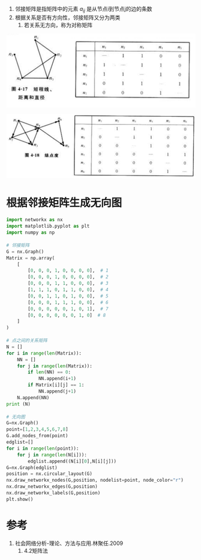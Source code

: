
1. 邻接矩阵是指矩阵中的元素 $a_{ij}$ 是从节点i到节点j的边的条数
2. 根据关系是否有方向性，邻接矩阵又分为两类
    1. 若关系无方向，称为对称矩阵


![图01对称矩阵.png](图01对称矩阵.png)

![图02有方向的邻接矩阵.png](图02有方向的邻接矩阵.png)

# 根据邻接矩阵生成无向图

```py
import networkx as nx
import matplotlib.pyplot as plt
import numpy as np
 
# 邻接矩阵
G = nx.Graph()
Matrix = np.array(
    [
        [0, 0, 0, 1, 0, 0, 0, 0],  # 1
        [0, 0, 0, 1, 0, 0, 0, 0],  # 2
        [0, 0, 0, 1, 1, 0, 0, 0],  # 3
        [1, 1, 1, 0, 1, 1, 0, 0],  # 4
        [0, 0, 1, 1, 0, 1, 0, 0],  # 5
        [0, 0, 0, 1, 1, 1, 0, 0],  # 6
        [0, 0, 0, 0, 0, 1, 0, 1],  # 7
        [0, 0, 0, 0, 0, 0, 1, 0]  # 8
    ]
)

# 点之间的关系矩阵
N = []
for i in range(len(Matrix)):
    NN = []
    for j in range(len(Matrix)):
        if len(NN) == 0:
            NN.append(i+1)
        if Matrix[i][j] == 1:
            NN.append(j+1)
    N.append(NN)
print (N)

# 无向图
G=nx.Graph()
point=[1,2,3,4,5,6,7,8]
G.add_nodes_from(point)
edglist=[]
for i in range(len(point)):
    for j in range(len(N[i])):
        edglist.append((N[i][0],N[i][j]))
G=nx.Graph(edglist)
position = nx.circular_layout(G)
nx.draw_networkx_nodes(G,position, nodelist=point, node_color="r")
nx.draw_networkx_edges(G,position)
nx.draw_networkx_labels(G,position)
plt.show()
```

# 参考
1. 社会网络分析-理论、方法与应用.林聚任.2009
    1. 4.2矩阵法
